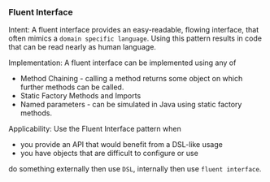 ### Fluent Interface
Intent: A fluent interface provides an easy-readable, flowing interface, that often mimics a `domain specific language`. Using this pattern results in code that can be read nearly as human language.

Implementation: A fluent interface can be implemented using any of
- Method Chaining - calling a method returns some object on which further methods can be called.
- Static Factory Methods and Imports
- Named parameters - can be simulated in Java using static factory methods.

Applicability: Use the Fluent Interface pattern when
- you provide an API that would benefit from a DSL-like usage
- you have objects that are difficult to configure or use

do something externally then use `DSL`, internally then use `fluent interface`.

